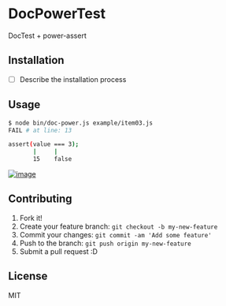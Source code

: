 # DocPowerTest

DocTest + power-assert

## Installation

- [ ] Describe the installation process

## Usage

``` sh
$ node bin/doc-power.js example/item03.js
FAIL # at line: 13

assert(value === 3);
       |     |
       15    false
```

[![image](http://img.youtube.com/vi/uvcdBLm93aA/0.jpg)](http://www.youtube.com/watch?v=uvcdBLm93aA)

## Contributing

1. Fork it!
2. Create your feature branch: `git checkout -b my-new-feature`
3. Commit your changes: `git commit -am 'Add some feature'`
4. Push to the branch: `git push origin my-new-feature`
5. Submit a pull request :D

## License

MIT